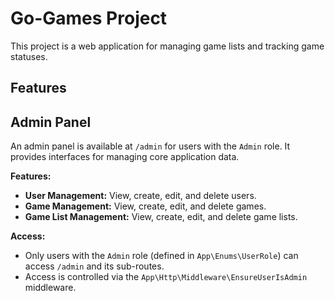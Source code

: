 # Go-Games Project

This project is a web application for managing game lists and tracking game statuses.

## Features


## Admin Panel

An admin panel is available at `/admin` for users with the `Admin` role. It provides interfaces for managing core application data.

**Features:**

*   **User Management:** View, create, edit, and delete users.
*   **Game Management:** View, create, edit, and delete games.
*   **Game List Management:** View, create, edit, and delete game lists.

**Access:**

*   Only users with the `Admin` role (defined in `App\Enums\UserRole`) can access `/admin` and its sub-routes.
*   Access is controlled via the `App\Http\Middleware\EnsureUserIsAdmin` middleware.
